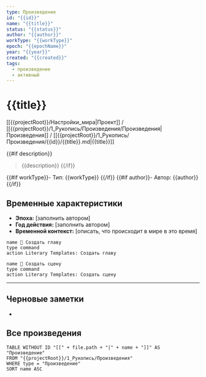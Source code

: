 ```yaml
---
type: Произведение
id: "{{id}}"
name: "{{title}}"
status: "{{status}}"
author: "{{author}}"
workType: "{{workType}}"
epoch: "{{epochName}}"
year: "{{year}}"
created: "{{created}}"
tags:
  - произведение
  - активный
---
```


# {{title}}

[[{{projectRoot}}/Настройки_мира|Проект]] / [[{{projectRoot}}/1_Рукопись/Произведения/Произведения|Произведения]] / [[{{projectRoot}}/1_Рукопись/Произведения/{{id}}/{{title}}.md|{{title}}]]

{{#if description}}
> {{description}}
{{/if}}

{{#if workType}}- Тип: {{workType}}
{{/if}}
{{#if author}}- Автор: {{author}}
{{/if}}

## Временные характеристики
- **Эпоха:** [заполнить автором]
- **Год действия:** [заполнить автором]
- **Временной контекст:** [описать, что происходит в мире в это время]


<div class="button-row">

```button
name 📖 Создать главу
type command
action Literary Templates: Создать главу
```
```button
name 🧩 Создать сцену
type command
action Literary Templates: Создать сцену
```
</div>


---

## Черновые заметки

-


## Все произведения
```dataview
TABLE WITHOUT ID "[[" + file.path + "|" + name + "]]" AS "Произведение" 
FROM "{{projectRoot}}/1_Рукопись/Произведения" 
WHERE type = "Произведение"
SORT name ASC
```


